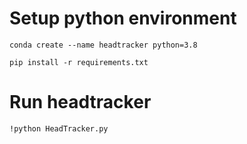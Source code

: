 # Setup python environment 

```
conda create --name headtracker python=3.8

pip install -r requirements.txt
``` 

# Run headtracker

```
!python HeadTracker.py
```